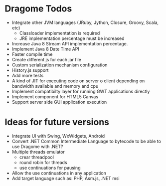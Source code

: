 # Dragome Todos

 - Integrate other JVM languages (JRuby, Jython, Closure, Groovy, Scala, etc)
     - Classloader implementation is required
     - JRE implementation percentage must be increased
 - Increase Java 8 Stream API implementation percentage.
 - Implement Java 8 Date Time API
 - Faster compile time
 - Create different js for each jar file
 - Custom serialization mechanism configuration
 - History.js support
 - Add more tests
 - A kind of JIT for executing code on server o client depending on bandwidth available and memory and cpu
 - Implement compatibilty layer for running GWT applications directly
 - Implement component for HTML5 Canvas
 - Support server side GUI application execution

# Ideas for future versions
  - Integrate UI with Swing, WxWidgets, Android
  - Convert .NET Common Intermediate Language to bytecode to be able to use Dragome with .NET?
  - Multiple threads emulator
      - crear threadpool
      - round robin for threads
      - use continuations for pausing
  - Allow the use continuations in any application
  - Add target language such as: PHP, Asm.js, .NET msi
  
